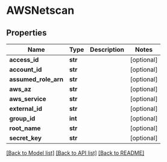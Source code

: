 # AWSNetscan

## Properties
Name | Type | Description | Notes
------------ | ------------- | ------------- | -------------
**access_id** | **str** |  | [optional] 
**account_id** | **str** |  | [optional] 
**assumed_role_arn** | **str** |  | [optional] 
**aws_az** | **str** |  | [optional] 
**aws_service** | **str** |  | [optional] 
**external_id** | **str** |  | [optional] 
**group_id** | **int** |  | [optional] 
**root_name** | **str** |  | [optional] 
**secret_key** | **str** |  | [optional] 

[[Back to Model list]](../README.md#documentation-for-models) [[Back to API list]](../README.md#documentation-for-api-endpoints) [[Back to README]](../README.md)


